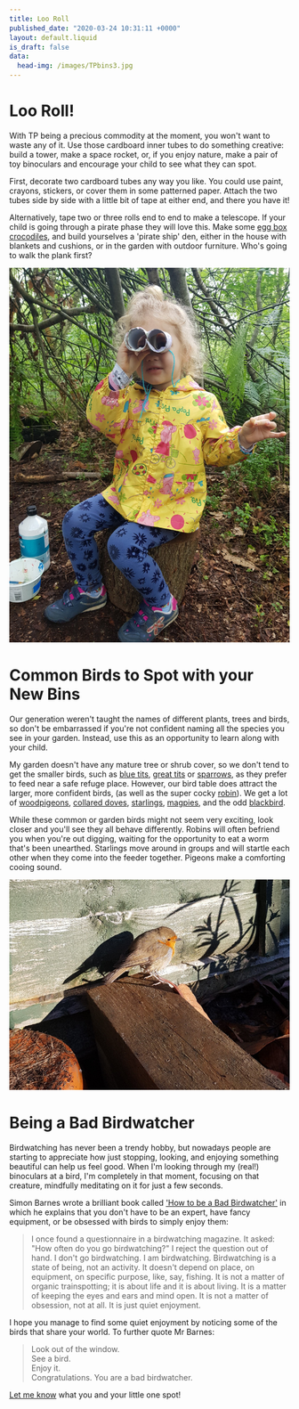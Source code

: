 ```yaml
---
title: Loo Roll
published_date: "2020-03-24 10:31:11 +0000"
layout: default.liquid
is_draft: false
data:
  head-img: /images/TPbins3.jpg
---
```

# Loo Roll!

With TP being a precious commodity at the moment, you won't want to waste any of it. Use those cardboard inner tubes to do something creative: build a tower, make a space rocket, or, if you enjoy nature, make a pair of toy binoculars and encourage your child to see what they can spot.

First, decorate two cardboard tubes any way you like. You could use paint, crayons, stickers, or cover them in some patterned paper. Attach the two tubes side by side with a little bit of tape at either end, and there you have it! 

Alternatively, tape two or three rolls end to end to make a telescope. If your child is going through a pirate phase they will love this. Make some [egg box crocodiles](2020-03-18-eggboxes.html), and build yourselves a 'pirate ship' den, either in the house with blankets and cushions, or in the garden with outdoor furniture. Who's going to walk the plank first?

![](/images/TPbins1.jpg)

# Common Birds to Spot with your New Bins

Our generation weren't taught the names of different plants, trees and birds, so don't be embarrassed if you're not confident naming all the species you see in your garden. Instead, use this as an opportunity to learn along with your child. 

My garden doesn't have any mature tree or shrub cover, so we don't tend to get the smaller birds, such as [blue tits](https://www.rspb.org.uk/birds-and-wildlife/wildlife-guides/bird-a-z/blue-tit/), [great tits](https://www.rspb.org.uk/birds-and-wildlife/wildlife-guides/bird-a-z/great-tit/) or [sparrows](https://www.rspb.org.uk/birds-and-wildlife/wildlife-guides/bird-a-z/house-sparrow/), as they prefer to feed near a safe refuge place. However, our bird table does attract the larger, more confident birds, (as well as the super cocky [robin](https://www.rspb.org.uk/birds-and-wildlife/wildlife-guides/bird-a-z/robin/)). We get a lot of [woodpigeons](https://www.rspb.org.uk/birds-and-wildlife/wildlife-guides/bird-a-z/woodpigeon/), [collared doves](https://www.rspb.org.uk/birds-and-wildlife/wildlife-guides/bird-a-z/collared-dove/), [starlings](https://www.rspb.org.uk/birds-and-wildlife/wildlife-guides/bird-a-z/starling/), [magpies](https://www.rspb.org.uk/birds-and-wildlife/wildlife-guides/bird-a-z/magpie/), and the odd [blackbird](https://www.rspb.org.uk/birds-and-wildlife/wildlife-guides/bird-a-z/blackbird/). 

While these common or garden birds might not seem very exciting, look closer and you'll see they all behave differently. Robins will often befriend you when you're out digging, waiting for the opportunity to eat a worm that's been unearthed. Starlings move around in groups and will startle each other when they come into the feeder together. Pigeons make a comforting cooing sound. 

![](/images/robin.jpg)

# Being a Bad Birdwatcher

Birdwatching has never been a trendy hobby, but nowadays people are starting to appreciate how just stopping, looking, and enjoying something beautiful can help us feel good. When I'm looking through my (real!) binoculars at a bird, I'm completely in that moment, focusing on that creature, mindfully meditating on it for just a few seconds. 

Simon Barnes wrote a brilliant book called ['How to be a Bad Birdwatcher'](https://www.simonbarnesauthor.co.uk/books/how-to-be-a-bad-birdwatcher/) in which he explains that you don't have to be an expert, have fancy equipment, or be obsessed with birds to simply enjoy them:

> I once found a questionnaire in a birdwatching magazine. It asked: "How often do you go birdwatching?" I reject the question out of hand. I don't go birdwatching. I am birdwatching. Birdwatching is a state of being, not an activity. It doesn't depend on place, on equipment, on specific purpose, like, say, fishing. It is not a matter of organic trainspotting; it is about life and it is about living. It is a matter of keeping the eyes and ears and mind open. It is not a matter of obsession, not at all. It is just quiet enjoyment.

I hope you manage to find some quiet enjoyment by noticing some of the birds that share your world. To further quote Mr Barnes:

>Look out of the window.<br>
See a bird.<br>
Enjoy it.<br>
Congratulations. You are a bad birdwatcher.

[Let me know](https://www.facebook.com/wildberrywood) what you and your little one spot!

